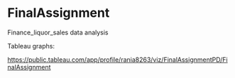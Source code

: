 # FinalAssignment
Finance_liquor_sales data analysis

Tableau graphs:

https://public.tableau.com/app/profile/rania8263/viz/FinalAssignmentPD/FinalAssignment
